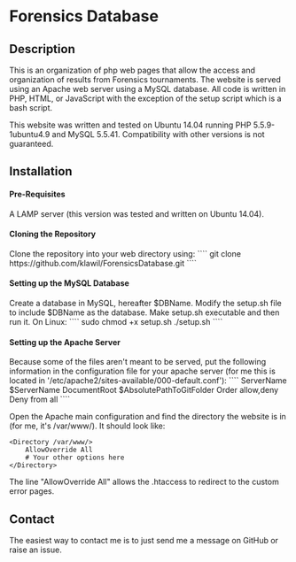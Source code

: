 <h1>Forensics Database</h1>
<h2>Description</h2>
This is an organization of php web pages that allow the access and organization of results from Forensics tournaments. The website is served using an Apache web server using a MySQL database. All code is written in PHP, HTML, or JavaScript with the exception of the setup script which is a bash script.

This website was written and tested on Ubuntu 14.04 running PHP 5.5.9-1ubuntu4.9 and MySQL 5.5.41. Compatibility with other versions is not guaranteed.
<h2>Installation</h2>
<h4>Pre-Requisites</h4>
A LAMP server (this version was tested and written on Ubuntu 14.04).
<h4>Cloning the Repository</h4>
Clone the repository into your web directory using:
````
git clone https://github.com/klawil/ForensicsDatabase.git
````
<h4>Setting up the MySQL Database</h4>
Create a database in MySQL, hereafter $DBName.
Modify the setup.sh file to include $DBName as the database.
Make setup.sh executable and then run it. On Linux:
````
sudo chmod +x setup.sh
./setup.sh
````
<h4>Setting up the Apache Server</h4>
Because some of the files aren't meant to be served, put the following information in the configuration file for your apache server (for me this is located in '/etc/apache2/sites-available/000-default.conf'):
````
<VirtualHost *:80>
  ServerName $ServerName
  DocumentRoot $AbsolutePathToGitFolder
  <Files ~ "^\*(\.inc|\.md|\.sh)$">
    Order allow,deny
    Deny from all
  </Files>
</VirtualHost>
````

Open the Apache main configuration and find the directory the website is in (for me, it's /var/www/). It should look like:
````
<Directory /var/www/>
	AllowOverride All
	# Your other options here
</Directory>
````
The line "AllowOverride All" allows the .htaccess to redirect to the custom error pages.
<h2>Contact</h2>
The easiest way to contact me is to just send me a message on GitHub or raise an issue.
